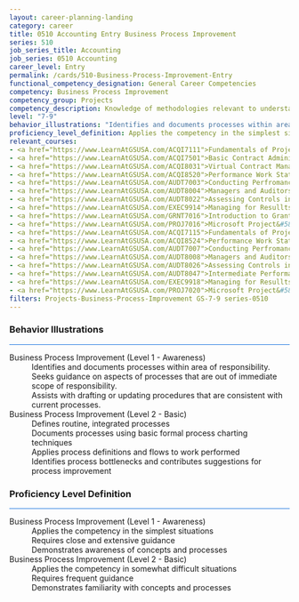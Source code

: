 ```yaml
---
layout: career-planning-landing
category: career
title: 0510 Accounting Entry Business Process Improvement
series: 510
job_series_title: Accounting
job_series: 0510 Accounting
career_level: Entry
permalink: /cards/510-Business-Process-Improvement-Entry
functional_competency_designation: General Career Competencies
competency: Business Process Improvement
competency_group: Projects
competency_description: Knowledge of methodologies relevant to understanding, analyzing, and optimizing existing business processes; documents and understands current business processes, identifies issues, suggests process improvements, participates in implementing improvements, or monitors to ensure that improvements work as designed.
level: "7-9"
behavior_illustrations: "Identifies and documents processes within area of responsibility. ? Seeks guidance on aspects of processes that are out of immediate scope of responsibility. ? Assists with drafting or updating procedures that are consistent with current processes. ? Defines routine, integrated processes ? Documents processes using basic formal process charting techniques ? Applies process definitions and flows to work performed ? Identifies process bottlenecks and contributes suggestions for process improvement"
proficiency_level_definition: Applies the competency in the simplest situations ? Requires close and extensive guidance ? Demonstrates awareness of concepts and processes ? Applies the competency in somewhat difficult situations ? Requires frequent guidance ? Demonstrates familiarity with concepts and processes 
relevant_courses: 
- <a href="https://www.LearnAtGSUSA.com/ACQI7111">Fundamentals of Project and Program Management (ACQI7110), GSU</a>
- <a href="https://www.LearnAtGSUSA.com/ACQI7501">Basic Contract Administration (ACQI7500), GSU</a>
- <a href="https://www.LearnAtGSUSA.com/ACQI8031">Virtual Contract Management (ACQI8030), GSU</a>
- <a href="https://www.LearnAtGSUSA.com/ACQI8520">Performance Work Statements (ACQI8519), GSU</a>
- <a href="https://www.LearnAtGSUSA.com/AUDT7003">Conducting Perfromance Audits(AUDT7002), GSU</a>
- <a href="https://www.LearnAtGSUSA.com/AUDT8004">Managers and Auditors Roles in Assessing Internal Controls (AUDT8003), GSU</a>
- <a href="https://www.LearnAtGSUSA.com/AUDT8022">Assessing Controls in Performance Audits (AUDT8021), GSU</a>
- <a href="https://www.LearnAtGSUSA.com/EXEC9914">Managing for Resullts (EXEC9913), GSU</a>
- <a href="https://www.LearnAtGSUSA.com/GRNT7016">Introduction to Grants Management (GRNT7015), GSU</a>
- <a href="https://www.LearnAtGSUSA.com/PROJ7016">Microsoft Project&#58; Introduction (PROJ7015), GSU</a>
- <a href="https://www.LearnAtGSUSA.com/ACQI7115">Fundamentals of Project and Program Management (ACQI7110), GSU</a>
- <a href="https://www.LearnAtGSUSA.com/ACQI8524">Performance Work Statements (ACQI8519), GSU</a>
- <a href="https://www.LearnAtGSUSA.com/AUDT7007">Conducting Perfromance Audits(AUDT7002), GSU</a>
- <a href="https://www.LearnAtGSUSA.com/AUDT8008">Managers and Auditors Roles in Assessing Internal Controls (AUDT8003), GSU</a>
- <a href="https://www.LearnAtGSUSA.com/AUDT8026">Assessing Controls in Performance Audits (AUDT8021), GSU</a>
- <a href="https://www.LearnAtGSUSA.com/AUDT8047">Intermediate Performance Auditing (AUDT8046), GSU</a>
- <a href="https://www.LearnAtGSUSA.com/EXEC9918">Managing for Resullts (EXEC9913), GSU</a>
- <a href="https://www.LearnAtGSUSA.com/PROJ7020">Microsoft Project&#58; Introduction (PROJ7015), GSU</a>
filters: Projects-Business-Process-Improvement GS-7-9 series-0510
---
```


<div class="desktop:grid-col-6 margin-y-3">
  <div class="border-top-2 bg-white padding-3 shadow-5 height-full members-hover border-1px button-border border-top-blue radius-lg card-text-color">
    <h3>Behavior Illustrations</h3>
    <hr style="background-color: #1b74e0 !important;"/>
    <dl class="text-base card-content-color"><dt>Business Process Improvement (Level 1 - Awareness)</dt><dd>Identifies and documents processes within area of responsibility. </dd><dd> Seeks guidance on aspects of processes that are out of immediate scope of responsibility. </dd><dd> Assists with drafting or updating procedures that are consistent with current processes.</dd><dt>Business Process Improvement (Level 2 - Basic)</dt><dd>Defines routine, integrated processes </dd><dd> Documents processes using basic formal process charting techniques </dd><dd> Applies process definitions and flows to work performed </dd><dd> Identifies process bottlenecks and contributes suggestions for process improvement</dd></dl>
  </div>
</div>
<div class="desktop:grid-col-6 margin-y-3">
  <div class="border-top-2 bg-white padding-3 shadow-5 height-full members-hover border-1px button-border border-top-blue radius-lg card-text-color">
    <h3>Proficiency Level Definition</h3>
     <hr style="background-color: #1b74e0 !important;"/>
    <dl class="text-base card-content-color"><dt>Business Process Improvement (Level 1 - Awareness)</dt><dd>Applies the competency in the simplest situations </dd><dd> Requires close and extensive guidance </dd><dd> Demonstrates awareness of concepts and processes</dd><dt>Business Process Improvement (Level 2 - Basic)</dt><dd>Applies the competency in somewhat difficult situations </dd><dd> Requires frequent guidance </dd><dd> Demonstrates familiarity with concepts and processes </dd></dl>
  </div>
</div>